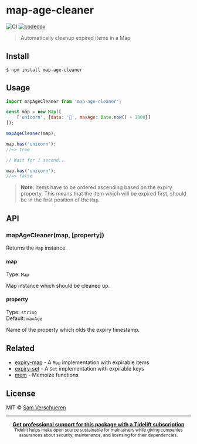 # map-age-cleaner

![CI](https://github.com/SamVerschueren/map-age-cleaner/workflows/CI/badge.svg) [![codecov](https://codecov.io/gh/SamVerschueren/map-age-cleaner/badge.svg?branch=master)](https://codecov.io/gh/SamVerschueren/map-age-cleaner?branch=master)

> Automatically cleanup expired items in a Map


## Install

```
$ npm install map-age-cleaner
```


## Usage

```js
import mapAgeCleaner from 'map-age-cleaner';

const map = new Map([
	['unicorn', {data: '🦄', maxAge: Date.now() + 1000}]
]);

mapAgeCleaner(map);

map.has('unicorn');
//=> true

// Wait for 1 second...

map.has('unicorn');
//=> false
```

> **Note**: Items have to be ordered ascending based on the expiry property. This means that the item which will be expired first, should be in the first position of the `Map`.


## API

### mapAgeCleaner(map, [property])

Returns the `Map` instance.

#### map

Type: `Map`

Map instance which should be cleaned up.

#### property

Type: `string`<br>
Default: `maxAge`

Name of the property which olds the expiry timestamp.


## Related

- [expiry-map](https://github.com/SamVerschueren/expiry-map) - A `Map` implementation with expirable items
- [expiry-set](https://github.com/SamVerschueren/expiry-set) - A `Set` implementation with expirable keys
- [mem](https://github.com/sindresorhus/mem) - Memoize functions


## License

MIT © [Sam Verschueren](https://github.com/SamVerschueren)


---

<div align="center">
	<b>
		<a href="https://tidelift.com/subscription/pkg/npm-map-age-cleaner?utm_source=npm-map-age-cleaner&utm_medium=referral&utm_campaign=enterprise">Get professional support for this package with a Tidelift subscription</a>
	</b>
	<br>
	<sub>
		Tidelift helps make open source sustainable for maintainers while giving companies<br>assurances about security, maintenance, and licensing for their dependencies.
	</sub>
</div>
